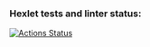 ### Hexlet tests and linter status:
[![Actions Status](https://github.com/IgorUlitin/qa-engineer-project-85/actions/workflows/hexlet-check.yml/badge.svg)](https://github.com/IgorUlitin/qa-engineer-project-85/actions)